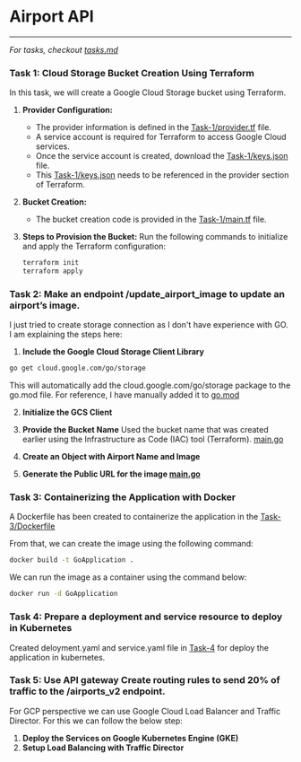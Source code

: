 # Airport API

<!-- My thought process and decisions goes here -->

---
_For tasks, checkout [tasks.md](tasks.md)_

### Task 1: Cloud Storage Bucket Creation Using Terraform

In this task, we will create a Google Cloud Storage bucket using Terraform.

1. **Provider Configuration:**
   - The provider information is defined in the [Task-1/provider.tf](Task-1/provider.tf) file.
   - A service account is required for Terraform to access Google Cloud services.
   - Once the service account is created, download the [Task-1/keys.json](Task-1/keys.json) file.
   - This [Task-1/keys.json](Task-1/keys.json) needs to be referenced in the provider section of Terraform.

2. **Bucket Creation:**
   - The bucket creation code is provided in the [Task-1/main.tf](Task-1/main.tf) file.

3. **Steps to Provision the Bucket:**
   Run the following commands to initialize and apply the Terraform configuration:

   ```bash
   terraform init
   terraform apply
   ```

### Task 2: Make an endpoint /update_airport_image to update an airport’s image.

I just tried to create storage connection as I don't have experience with GO.
I am explaining the steps here:
1. **Include the Google Cloud Storage Client Library**
```bash
go get cloud.google.com/go/storage
```
This will automatically add the cloud.google.com/go/storage package to the go.mod file. For reference, I have manually added it to [go.mod](go.mod)

2. **Initialize the GCS Client**

3. **Provide the Bucket Name**
 Used the bucket name that was created earlier using the Infrastructure as Code (IAC) tool (Terraform). [main.go](main.go)

4. **Create an Object with Airport Name and Image**

5. **Generate the Public URL for the image [main.go](main.go)**


### Task 3: Containerizing the Application with Docker
A Dockerfile has been created to containerize the application in the [Task-3/Dockerfile](Task-3/Dockerfile)

From that, we can create the image using the following command:
```bash
docker build -t GoApplication .
```

We can run the image as a container using the command below:
```bash
docker run -d GoApplication
```

### Task 4: Prepare a deployment and service resource to deploy in Kubernetes
Created deloyment.yaml and service.yaml file in [Task-4](task4) for deploy the application in kubernetes.

### Task 5: Use API gateway Create routing rules to send 20% of traffic to the /airports_v2 endpoint.
For GCP perspective we can use Google Cloud Load Balancer and Traffic Director.
For this we can follow the below step:
1. **Deploy the Services on Google Kubernetes Engine (GKE)**
2. **Setup Load Balancing with Traffic Director**